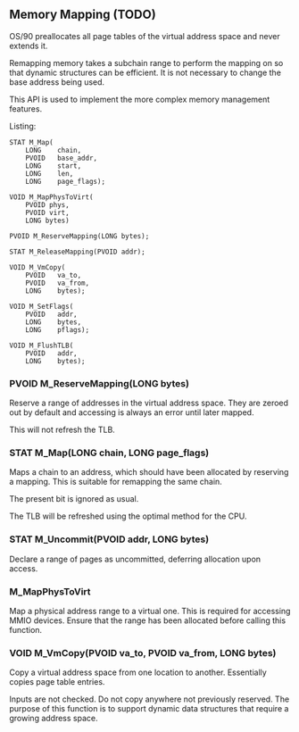 ## Memory Mapping (TODO)

OS/90 preallocates all page tables of the virtual address space and never extends it.

Remapping memory takes a subchain range to perform the mapping on so that dynamic structures can be efficient. It is not necessary to change the base address being used.

This API is used to implement the more complex memory management features.

Listing:

```
STAT M_Map(
	LONG    chain,
	PVOID   base_addr,
	LONG    start,
	LONG    len,
	LONG    page_flags);

VOID M_MapPhysToVirt(
	PVOID phys,
	PVOID virt,
	LONG bytes)

PVOID M_ReserveMapping(LONG bytes);

STAT M_ReleaseMapping(PVOID addr);

VOID M_VmCopy(
	PVOID   va_to,
	PVOID   va_from,
	LONG    bytes);

VOID M_SetFlags(
	PVOID   addr,
	LONG    bytes,
	LONG    pflags);

VOID M_FlushTLB(
	PVOID   addr,
	LONG    bytes);
```

### PVOID M_ReserveMapping(LONG bytes)

Reserve a range of addresses in the virtual address space. They are zeroed out by default and accessing is always an error until later mapped.

This will not refresh the TLB.

### STAT M_Map(LONG chain, LONG page_flags)

Maps a chain to an address, which should have been allocated by reserving a mapping. This is suitable for remapping the same chain.

The present bit is ignored as usual.

The TLB will be refreshed using the optimal method for the CPU.

### STAT M_Uncommit(PVOID addr, LONG bytes)

Declare a range of pages as uncommitted, deferring allocation upon access.

### M_MapPhysToVirt

Map a physical address range to a virtual one. This is required for accessing MMIO devices. Ensure that the range has been allocated before calling this function.

### VOID M_VmCopy(PVOID va_to, PVOID va_from, LONG bytes)

Copy a virtual address space from one location to another. Essentially copies page table entries.

Inputs are not checked. Do not copy anywhere not previously reserved. The purpose of this function is to support dynamic data structures that require a growing address space.
